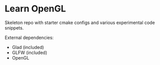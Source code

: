 # Learn OpenGL

Skeleton repo with starter cmake configs and various experimental code
snippets.

External dependencies:

- Glad (included)
- GLFW (included)
- OpenGL
